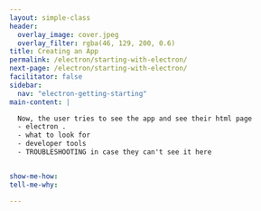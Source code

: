 ```yaml
---
layout: simple-class
header:
  overlay_image: cover.jpeg
  overlay_filter: rgba(46, 129, 200, 0.6)
title: Creating an App
permalink: /electron/starting-with-electron/
next-page: /electron/starting-with-electron/
facilitator: false
sidebar:
  nav: "electron-getting-starting"
main-content: |

  Now, the user tries to see the app and see their html page
  - electron .
  - what to look for
  - developer tools
  - TROUBLESHOOTING in case they can't see it here


show-me-how:
tell-me-why:

---
```

